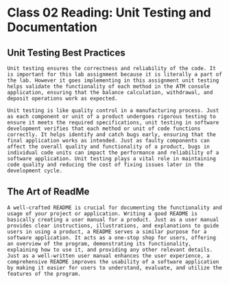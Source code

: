 # Class 02 Reading: Unit Testing and Documentation

## Unit Testing Best Practices

    Unit testing ensures the correctness and reliability of the code. It is important for this lab assignment because it is literally a part of the lab. However it goes implementing in this assignment unit testing helps validate the functionality of each method in the ATM console application, ensuring that the balance calculation, withdrawal, and deposit operations work as expected.
    
    Unit testing is like quality control in a manufacturing process. Just as each component or unit of a product undergoes rigorous testing to ensure it meets the required specifications, unit testing in software development verifies that each method or unit of code functions correctly. It helps identify and catch bugs early, ensuring that the final application works as intended. Just as faulty components can affect the overall quality and functionality of a product, bugs in individual code units can impact the performance and reliability of a software application. Unit testing plays a vital role in maintaining code quality and reducing the cost of fixing issues later in the development cycle.

## The Art of ReadMe

    A well-crafted README is crucial for documenting the functionality and usage of your project or application. Writing a good README is basically creating a user manual for a product. Just as a user manual provides clear instructions, illustrations, and explanations to guide users in using a product, a README serves a similar purpose for a software application. It acts as a one-stop shop for users, offering an overview of the program, demonstrating its functionality, explaining how to use it, and providing any other relevant details. Just as a well-written user manual enhances the user experience, a comprehensive README improves the usability of a software application by making it easier for users to understand, evaluate, and utilize the features of the program.